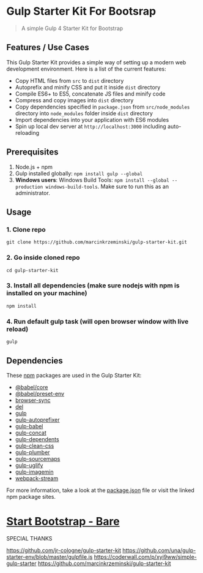 # Gulp Starter Kit For Bootsrap

> A simple Gulp 4 Starter Kit for Bootstrap 

## Features / Use Cases
This Gulp Starter Kit provides a simple way of setting up a modern web development environment.
Here is a list of the current features:

- Copy HTML files from `src` to `dist` directory
- Autoprefix and minify CSS and put it inside `dist` directory
- Compile ES6+ to ES5, concatenate JS files and minify code
- Compress and copy images into `dist` directory
- Copy dependencies specified in `package.json` from `src/node_modules` directory into `node_modules` folder inside `dist` directory
- Import dependencies into your application with ES6 modules
- Spin up local dev server at `http://localhost:3000` including auto-reloading

## Prerequisites

1. Node.js + npm
2. Gulp installed globally: `npm install gulp --global`
3. __Windows users__: Windows Build Tools: `npm install --global --production windows-build-tools`. Make sure to run this as an administrator.

## Usage

### 1. Clone repo
```
git clone https://github.com/marcinkrzeminski/gulp-starter-kit.git
```

### 2. Go inside cloned repo
```
cd gulp-starter-kit
```

### 3. Install all dependencies (make sure nodejs with npm is installed on your machine)
```
npm install
```

### 4. Run default gulp task (will open browser window with live reload)
```
gulp
```

## Dependencies
These [npm](https://www.npmjs.com/) packages are used in the Gulp Starter Kit:

- [@babel/core](https://www.npmjs.com/package/@babel/core)
- [@babel/preset-env](https://www.npmjs.com/package/@babel/preset-env)
- [browser-sync](https://www.npmjs.com/package/browser-sync)
- [del](https://www.npmjs.com/package/del)
- [gulp](https://www.npmjs.com/package/gulp)
- [gulp-autoprefixer](https://www.npmjs.com/package/gulp-autoprefixer)
- [gulp-babel](https://www.npmjs.com/package/gulp-babel)
- [gulp-concat](https://www.npmjs.com/package/gulp-concat)
- [gulp-dependents](https://www.npmjs.com/package/gulp-dependents)
- [gulp-clean-css](https://www.npmjs.com/package/gulp-clean-css)
- [gulp-plumber](https://www.npmjs.com/package/gulp-plumber)
- [gulp-sourcemaps](https://www.npmjs.com/package/gulp-sourcemaps)
- [gulp-uglify](https://www.npmjs.com/package/gulp-uglify)
- [gulp-imagemin](https://www.npmjs.com/package/gulp-imagemin)
- [webpack-stream](https://www.npmjs.com/package/webpack-stream)


For more information, take a look at the [package.json](package.json) file or visit the linked npm package sites.

# [Start Bootstrap - Bare](https://startbootstrap.com/template-overviews/bare/)

SPECIAL THANKS 

https://github.com/jr-cologne/gulp-starter-kit
https://github.com/una/gulp-starter-env/blob/master/gulpfile.js
https://coderwall.com/p/xyi9ww/simple-gulp-starter
https://github.com/marcinkrzeminski/gulp-starter-kit